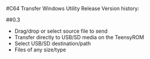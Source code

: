 
#C64 Transfer Windows Utility Release Version history:


##0.3
  * Drag/drop or select source file to send
  * Transfer directly to USB/SD media on the TeensyROM
  * Select USB/SD destination/path
  * Files of any size/type
